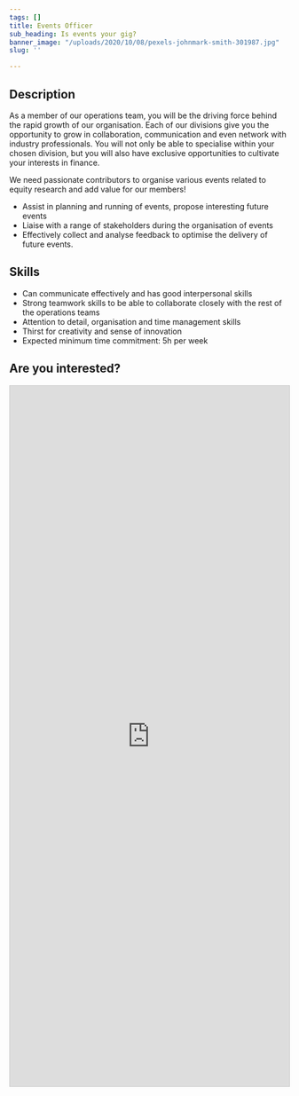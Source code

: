 ```yaml
---
tags: []
title: Events Officer
sub_heading: Is events your gig?
banner_image: "/uploads/2020/10/08/pexels-johnmark-smith-301987.jpg"
slug: ''

---
```

## Description

As a member of our operations team, you will be the driving force behind the rapid growth of our organisation. Each of our divisions give you the opportunity to grow in collaboration, communication and even network with industry professionals. You will not only be able to specialise within your chosen division, but you will also have exclusive opportunities to cultivate your interests in finance.


We need passionate contributors to organise various events related to equity research and add value for our members!

* Assist in planning and running of events, propose interesting future events
* Liaise with a range of stakeholders during the organisation of events
* Effectively collect and analyse feedback to optimise the delivery of future events.

## Skills

* Can communicate effectively and has good interpersonal skills
* Strong teamwork skills to be able to collaborate closely with the rest of the operations teams
* Attention to detail, organisation and time management skills
* Thirst for creativity and sense of innovation
* Expected minimum time commitment: 5h per week

## Are you interested?

<script src="https://static.airtable.com/js/embed/embed_snippet_v1.js"></script><iframe class="airtable-embed airtable-dynamic-height" src="https://airtable.com/embed/shrLVlmj3FcTkGfrP?backgroundColor=cyan" frameborder="0" onmousewheel="" width="100%" height="1263" style="background: transparent; border: 1px solid #ccc;"></iframe>

